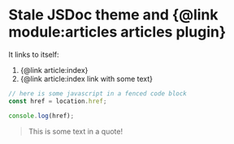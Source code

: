 # Stale JSDoc theme and {@link module:articles articles plugin}

It links to itself:

 1. {@link article:index}
 2. {@link article:index link with some text}

```javascript
// here is some javascript in a fenced code block
const href = location.href;

console.log(href);
```

> This is some text in a quote!
